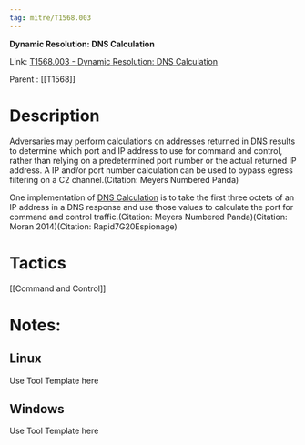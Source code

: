 ```yaml
---
tag: mitre/T1568.003
---
```


**Dynamic Resolution: DNS Calculation**

Link: [T1568.003 - Dynamic Resolution: DNS Calculation](https://attack.mitre.org/techniques/T1568/003)

Parent : [[T1568]]


# Description

Adversaries may perform calculations on addresses returned in DNS results to determine which port and IP address to use for command and control, rather than relying on a predetermined port number or the actual returned IP address. A IP and/or port number calculation can be used to bypass egress filtering on a C2 channel.(Citation: Meyers Numbered Panda)

One implementation of [DNS Calculation](https://attack.mitre.org/techniques/T1568/003) is to take the first three octets of an IP address in a DNS response and use those values to calculate the port for command and control traffic.(Citation: Meyers Numbered Panda)(Citation: Moran 2014)(Citation: Rapid7G20Espionage)

# Tactics


[[Command and Control]]


# Notes:

## Linux

Use Tool Template here

## Windows

Use Tool Template here